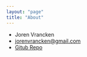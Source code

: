 ```yaml
---
layout: "page"
title: "About"
---
```


* Joren Vrancken
* [jorenvrancken@gmail.com](mailto:jorenvrancken@gmail.com)
* [Gitub Repo](https://github.com/joren485/blog)
